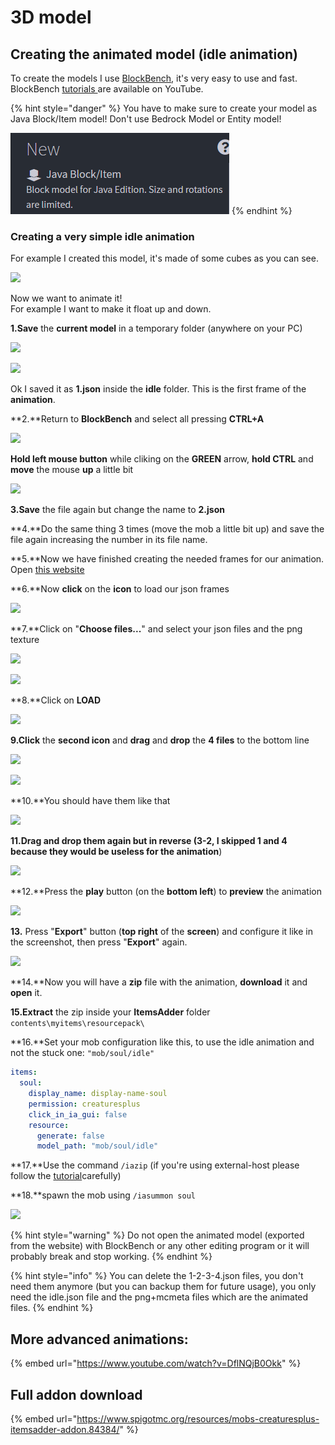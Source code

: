 # 3D model

## Creating the animated model (idle animation)

To create the models I use [BlockBench](https://blockbench.net/), it's very easy to use and fast.\
BlockBench [tutorials ](https://www.youtube.com/results?search\_query=blockbench+tutorial)are available on YouTube.

{% hint style="danger" %}
You have to make sure to create your model as Java Block/Item model! Don't use Bedrock Model or Entity model!

<img src="../../../../../.gitbook/assets/image_(89) (1) (1) (1) (1) (1) (1) (1) (1) (1) (1) (1) (1) (1) (9) (1) (7).png" alt="" data-size="original">
{% endhint %}

### Creating a very simple idle animation

For example I created this model, it's made of some cubes as you can see.

![](../../../../../.gitbook/assets/image\_\(52\).png)

Now we want to animate it!\
For example I want to make it float up and down.

**1.Save** the **current model** in a temporary folder (anywhere on your PC)

![](../../../../../.gitbook/assets/image\_\(53\).png)

![](../../../../../.gitbook/assets/image\_\(56\).png)

Ok I saved it as **1.json** inside the **idle** folder. This is the first frame of the **animation**.

\*\*2.\*\*Return to **BlockBench** and select all pressing **CTRL+A**

![](<../../../../../.gitbook/assets/image\_(78) (1).png>)

**Hold left mouse button** while cliking on the **GREEN** arrow, **hold CTRL** and **move** the mouse **up** a little bit

![](../../../../../.gitbook/assets/image\_\(58\).png)

**3.Save** the file again but change the name to **2.json**

\*\*4.\*\*Do the same thing 3 times (move the mob a little bit up) and save the file again increasing the number in its file name.

\*\*5.\*\*Now we have finished creating the needed frames for our animation. Open [this website](https://lonedev6.github.io/animated-models/)

\*\*6.\*\*Now **click** on the **icon** to load our json frames

![](../../../../../.gitbook/assets/image\_\(68\).png)

\*\*7.\*\*Click on "**Choose files...**" and select your json files and the png texture

![](../../../../../.gitbook/assets/image\_\(77\).png)

![](../../../../../.gitbook/assets/image\_\(69\).png)

\*\*8.\*\*Click on **LOAD**

![](../../../../../.gitbook/assets/image\_\(70\).png)

**9.Click** the **second icon** and **drag** and **drop** the **4 files** to the bottom line

![](../../../../../.gitbook/assets/image\_\(71\).png)

![](../../../../../.gitbook/assets/image\_\(72\).png)

\*\*10.\*\*You should have them like that

![](../../../../../.gitbook/assets/image\_\(73\).png)

**11.Drag and drop them again but in reverse (3-2, I skipped 1 and 4 because they would be useless for the animation**)

![](../../../../../.gitbook/assets/image\_\(75\).png)

\*\*12.\*\*Press the **play** button (on the **bottom left**) to **preview** the animation

![](https://i.imgur.com/zslbD0G.gif)

**13.** Press "**Export**" button (**top right** of the **screen**) and configure it like in the screenshot, then press "**Export**" again.

![](../../../../../.gitbook/assets/image\_\(76\).png)

\*\*14.\*\*Now you will have a **zip** file with the animation, **download** it and **open** it.

**15.Extract** the zip inside your **ItemsAdder** folder `contents\myitems\resourcepack\`

\*\*16.\*\*Set your mob configuration like this, to use the idle animation and not the stuck one: `"mob/soul/idle"`

```yaml
items:
  soul:
    display_name: display-name-soul
    permission: creaturesplus
    click_in_ia_gui: false
    resource:
      generate: false
      model_path: "mob/soul/idle"
```

\*\*17.\*\*Use the command `/iazip` (if you're using external-host please follow the [tutorial](../../../../resourcepack-hosting/)carefully)

\*\*18.\*\*spawn the mob using `/iasummon soul`

![](https://i.imgur.com/1tljgbv.gif)

{% hint style="warning" %}
Do not open the animated model (exported from the website) with BlockBench or any other editing program or it will probably break and stop working.
{% endhint %}

{% hint style="info" %}
You can delete the 1-2-3-4.json files, you don't need them anymore (but you can backup them for future usage), you only need the idle.json file and the png+mcmeta files which are the animated files.
{% endhint %}

## More advanced animations:

{% embed url="https://www.youtube.com/watch?v=DflNQjB0Okk" %}

## Full addon download

{% embed url="https://www.spigotmc.org/resources/mobs-creaturesplus-itemsadder-addon.84384/" %}
